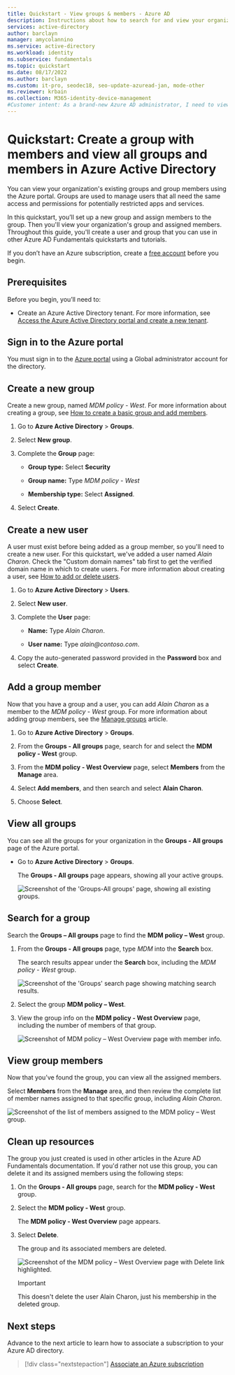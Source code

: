 ```yaml
---
title: Quickstart - View groups & members - Azure AD
description: Instructions about how to search for and view your organization's groups and their assigned members.
services: active-directory
author: barclayn
manager: amycolannino
ms.service: active-directory
ms.workload: identity
ms.subservice: fundamentals
ms.topic: quickstart
ms.date: 08/17/2022
ms.author: barclayn
ms.custom: it-pro, seodec18, seo-update-azuread-jan, mode-other
ms.reviewer: krbain
ms.collection: M365-identity-device-management
#Customer intent: As a brand-new Azure AD administrator, I need to view my organization’s groups along with the assigned members, so I can manage permissions to apps and services for people in my organization.
---
```


# Quickstart: Create a group with members and view all groups and members in Azure Active Directory
You can view your organization's existing groups and group members using the Azure portal. Groups are used to manage users that all need the same access and permissions for potentially restricted apps and services.

In this quickstart, you’ll set up a new group and assign members to the group. Then you'll view your organization's group and assigned members. Throughout this guide, you'll create a user and group that you can use in other Azure AD Fundamentals quickstarts and tutorials.

If you don’t have an Azure subscription, create a [free account](https://azure.microsoft.com/free/) before you begin. 

## Prerequisites

Before you begin, you’ll need to:

- Create an Azure Active Directory tenant. For more information, see [Access the Azure Active Directory portal and create a new tenant](active-directory-access-create-new-tenant.md).

## Sign in to the Azure portal

You must sign in to the [Azure portal](https://portal.azure.com/) using a Global administrator account for the directory.

## Create a new group 

Create a new group, named _MDM policy - West_. For more information about creating a group, see [How to create a basic group and add members](active-directory-groups-create-azure-portal.md).

1. Go to **Azure Active Directory** > **Groups**.

1. Select **New group**.

1. Complete the **Group** page:
    
    - **Group type:** Select **Security**
    
    - **Group name:** Type _MDM policy - West_
    
    - **Membership type:** Select **Assigned**.

1. Select **Create**.

## Create a new user
A user must exist before being added as a group member, so you'll need to create a new user. For this quickstart, we've added a user named _Alain Charon_. Check the "Custom domain names" tab first to get the verified domain name in which to create users. For more information about creating a user, see [How to add or delete users](add-users-azure-active-directory.md).

1. Go to **Azure Active Directory** > **Users**.

1.  Select  **New user**.

1. Complete the **User** page:

    - **Name:** Type _Alain Charon_.

    - **User name:** Type *alain\@contoso.com*.

1. Copy the auto-generated password provided in the **Password** box and select **Create**.

## Add a group member
Now that you have a group and a user, you can add _Alain Charon_ as a member to the _MDM policy - West_ group. For more information about adding group members, see the [Manage groups](how-to-manage-groups.md) article.

1. Go to **Azure Active Directory** > **Groups**.

2. From the **Groups - All groups** page, search for and select the **MDM policy - West** group.

3. From the **MDM policy - West Overview** page, select **Members** from the **Manage** area.

4. Select **Add members**, and then search and select **Alain Charon**.

5. Choose **Select**.

## View all groups
You can see all the groups for your organization in the **Groups - All groups** page of the Azure portal.

- Go to **Azure Active Directory** > **Groups**.

    The **Groups - All groups** page appears, showing all your active groups.

    ![Screenshot of the 'Groups-All groups' page, showing all existing groups.](media/active-directory-groups-view-azure-portal/groups-search.png)

## Search for a group
Search the **Groups – All groups** page to find the **MDM policy – West** group.

1. From the **Groups - All groups** page, type _MDM_ into the **Search** box.

    The search results appear under the **Search** box, including the _MDM policy - West_ group.

    ![Screenshot of the 'Groups' search page showing matching search results.](media/active-directory-groups-view-azure-portal/groups-search-group-name.png)

1. Select the group **MDM policy – West**.

1. View the group info on the **MDM policy - West Overview** page, including the number of members of that group.

    ![Screenshot of MDM policy – West Overview page with member info.](media/active-directory-groups-view-azure-portal/groups-overview.png)

## View group members
Now that you’ve found the group, you can view all the assigned members.

Select **Members** from the **Manage** area, and then review the complete list of member names assigned to that specific group, including _Alain Charon_.

![Screenshot of the list of members assigned to the MDM policy – West group.](media/active-directory-groups-view-azure-portal/groups-all-members.png)

## Clean up resources
The group you just created is used in other articles in the Azure AD Fundamentals documentation. If you'd rather not use this group, you can delete it and its assigned members using the following steps:

1. On the **Groups - All groups** page, search for the **MDM policy - West** group.

1.	Select the **MDM policy - West** group.

    The **MDM policy - West Overview** page appears.

1. Select **Delete**.

    The group and its associated members are deleted.

    ![Screenshot of the MDM policy – West Overview page with Delete link highlighted.](media/active-directory-groups-view-azure-portal/groups-delete.png)

    >[!Important]
    >This doesn't delete the user Alain Charon, just his membership in the deleted group.

## Next steps
Advance to the next article to learn how to associate a subscription to your Azure AD directory.

> [!div class="nextstepaction"]
> [Associate an Azure subscription](active-directory-how-subscriptions-associated-directory.md)
